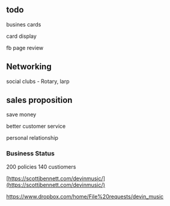## todo

busines cards

card display

fb page review

## Networking

social clubs - Rotary, larp

## sales proposition

save money

better customer service 

personal relationship

### Business Status

200 policies 140 custiomers

[https://scottjbennett.com/devinmusic/](https://scottjbennett.com/devinmusic/)

https://www.dropbox.com/home/File%20requests/devin_music
